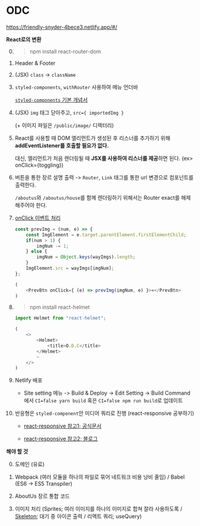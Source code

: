 # ODC

https://friendly-snyder-4bece3.netlify.app/#/

**React로의 변환**

0. > npm install react-router-dom

1. Header & Footer

2. (JSX) `class` -> `className`

4. `styled-components`, `withRouter` 사용하여 메뉴 언더바

    [`styled-components` 기본 개념서](https://styled-components.com/docs/basics)

5. (JSX) `img` 태그 닫아주고, `src={ importedImg }`

    (+ 이미지 파일은 `/public/image/` 디렉터리)

6. React를 사용할 때 DOM 엘리먼트가 생성된 후 리스너를 추가하기 위해 **addEventListener를 호출할 필요가 없다.** 
    
    대신, 엘리먼트가 처음 렌더링될 때 **JSX를 사용하여 리스너를 제공**하면 된다. (ex> onClick={toggling})

7. 버튼을 통한 장르 설명 출력 -> `Router`, `Link` 태그를 통한 url 변경으로 컴포넌트를 출력한다.

    `/aboutus`와 `/aboutus/house`를 함께 렌더링하기 위해서는 Router exact를 해제해주어야 한다.

8. [onClick 이벤트 처리](https://ko.reactjs.org/docs/handling-events.html)

    ```javascript
    const prevImg = (num, e) => {
        const ImgElement = e.target.parentElement.firstElementChild;
        if(num > 1) {
            imgNum -= 1;
        } else {
            imgNum = Object.keys(wayImgs).length;
        }
        ImgElement.src = wayImgs[imgNum];
    };

    (    
        <PrevBtn onClick={ (e) => prevImg(imgNum, e) }>«</PrevBtn>
    )
    ```

9. > npm install react-helmet

    ```javascript
    import Helmet from "react-helmet";

    (
        <>
            <Helmet>
                <title>O.D.C</title>
            </Helmet>
            ~
        </>
    )
    ```

10. Netlify 배포

    - Site setting 메뉴 -> Build & Deploy -> Edit Setting -> Build Command에서 `CI=false yarn build` 혹은 `CI=false npm run build`로 업데이트

11. 반응형은 `styled-component`안 미디어 쿼리로 진행 (react-responsive 공부하기)
    
    + [react-responsive 참고1; 공식문서](https://www.npmjs.com/package/react-responsive)

    + [react-responsive 참고2; 블로그](https://eblee-repo.tistory.com/48?category=742647)

**해야 할 것**

0. 도메인 (유료)

1. Webpack (여러 모듈을 하나의 파일로 묶어 네트워크 비용 낭비 줄임) / Babel (ES6 -> ES5 Transpiler)

2. AboutUs 장르 통합 코드

3. 이미지 처리 (Sprites; 여러 이미지를 하나의 이미지로 합쳐 잘라 사용하도록 / [Skeleton](https://www.npmjs.com/package/react-loading-skeleton); 대기 중 아이콘 출력 / 리액트 쿼리; useQuery)